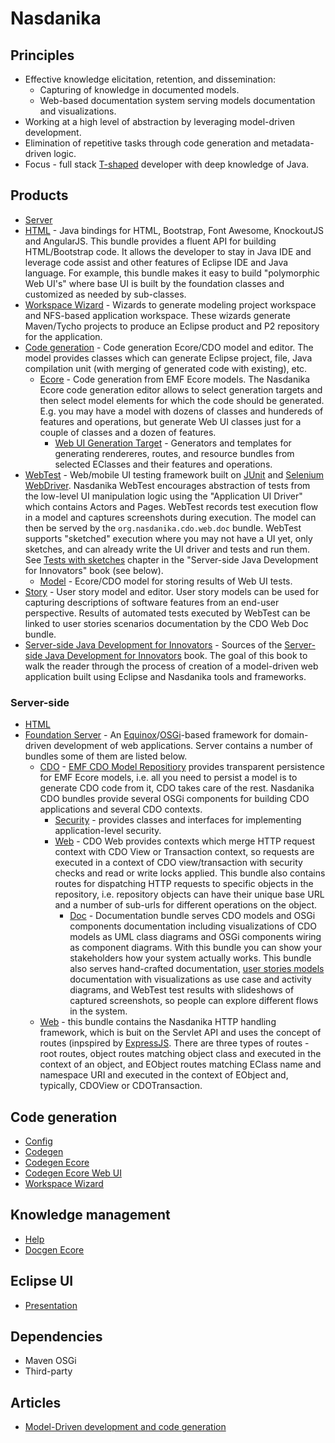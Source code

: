 # Nasdanika


## Principles

* Effective knowledge elicitation, retention, and dissemination:
    * Capturing of knowledge in documented models.
    * Web-based documentation system serving models documentation and visualizations. 
* Working at a high level of abstraction by leveraging model-driven development.
* Elimination of repetitive tasks through code generation and metadata-driven logic.
* Focus - full stack [T-shaped](https://en.wikipedia.org/wiki/T-shaped_skills) developer with deep knowledge of Java.

## Products 
* [Server](https://github.com/Nasdanika/server)
* [HTML](https://github.com/Nasdanika/html) - Java bindings for HTML, Bootstrap, Font Awesome, KnockoutJS and AngularJS. This bundle provides a fluent API for building HTML/Bootstrap code. It allows the developer to stay in Java IDE and leverage code assist and other features of Eclipse IDE and Java language. For example, this bundle makes it easy to build "polymorphic Web UI's" where base UI is built by the foundation classes and customized as needed by sub-classes. 
* [Workspace Wizard](https://github.com/Nasdanika/workspace-wizard) - Wizards to generate modeling project workspace and NFS-based application workspace. These wizards generate Maven/Tycho projects to produce an Eclipse product and P2 repository for the application.
* [Code generation](https://github.com/Nasdanika/codegen) - Code generation Ecore/CDO model and editor. The model provides classes which can generate Eclipse project, file, Java compilation unit (with merging of generated code with existing), etc.  
    * [Ecore](https://github.com/Nasdanika/codegen-ecore) - Code generation from EMF Ecore models. The Nasdanika Ecore code generation editor allows to select generation targets and then select model elements for which the code should be generated. E.g. you may have a model with dozens of classes and hundereds of features and operations, but generate Web UI classes just for a couple of classes and a dozen of features. 
        * [Web UI Generation Target](https://github.com/Nasdanika/codegen-ecore-web-ui) - Generators and templates for generating rendereres, routes,  and resource bundles from selected EClasses and their features and operations.
* [WebTest](https://github.com/Nasdanika/webtest) - Web/mobile UI testing framework built on [JUnit](http://junit.org/junit4/) and [Selenium WebDriver](http://www.seleniumhq.org/projects/webdriver/). Nasdanika WebTest encourages abstraction of tests from the low-level UI manipulation logic using the "Application UI Driver" which contains Actors and Pages. WebTest records test execution flow in a model and captures screenshots during execution. The model can then be served by the ``org.nasdanika.cdo.web.doc`` bundle. WebTest supports "sketched" execution where you may not have a UI yet, only sketches, and can already write the UI driver and tests and run them. See [Tests with sketches](https://server-side-java-development-for-innovators.books.nasdanika.org/chapter-2-automated-ui-tests/tests/sketches/) chapter in the "Server-side Java Development for Innovators" book (see below). 
    * [Model](https://github.com/Nasdanika/webtest-model) - Ecore/CDO model for storing results of Web UI tests.
* [Story](https://github.com/Nasdanika/story) - User story model and editor. User story models can be used for capturing descriptions of software features from an end-user perspective. Results of automated tests executed by WebTest can be linked to user stories scenarios documentation by the CDO Web Doc bundle. 
* [Server-side Java Development for Innovators](https://github.com/Nasdanika/server-side-java-development-for-innovators) - Sources of the [Server-side Java Development for Innovators](https://server-side-java-development-for-innovators.books.nasdanika.org/) book. The goal of this book to walk the reader through the process of creation of a model-driven web application built using Eclipse and Nasdanika tools and frameworks.
 



### Server-side

* [HTML](../html/index.html)
* [Foundation Server](../server/org.nasdanika.repository/index.html) - An [Equinox](http://www.eclipse.org/equinox/)/[OSGi](https://www.osgi.org/developer/what-is-osgi/)-based framework for domain-driven development of web applications. Server contains a number of bundles some of them are listed below.
    * [CDO](../server/org.nasdanika.cdo/index.html) - [EMF CDO Model Repositiory](https://eclipse.org/cdo/documentation/) provides transparent persistence for EMF Ecore models, i.e. all you need to persist a model is to generate CDO code from it, CDO takes care of the rest. Nasdanika CDO bundles provide several OSGi components for building CDO applications and several CDO contexts.  
        * [Security](../server/org.nasdanika.cdo.security/index.html) - provides classes and interfaces for implementing application-level security.  
        * [Web](../server/org.nasdanika.cdo.web/index.html) - CDO Web provides contexts which merge HTTP request context with CDO View or Transaction context, so requests are executed in a context of CDO view/transaction with security checks and read or write locks applied. This bundle also contains routes for dispatching HTTP requests to specific objects in the repository, i.e. repository objects can have their unique base URL and a number of sub-urls for different operations on the object.
            * [Doc](../server/org.nasdanika.cdo.web.doc/index.html) - Documentation bundle serves CDO models and OSGi components documentation including visualizations of CDO models as UML class diagrams and OSGi components wiring as component diagrams. With this bundle you can show your stakeholders how your system actually works. This bundle also serves hand-crafted documentation, [user stories models](../server/org.nasdanika.story/index.html) documentation with visualizations as use case and activity diagrams, and WebTest test results with slideshows of captured screenshots, so people can explore different flows in the system.
    * [Web](../server/org.nasdanika.web/index.html) - this bundle contains the Nasdanika HTTP handling framework, which is buit on the Servlet API and uses the concept of routes (inpspired by [ExpressJS](https://expressjs.com/). There are three types of routes - root routes, object routes matching object class and executed in the context of an object, and EObject routes matching EClass name and namespace URI and executed in the context of EObject and, typically, CDOView or CDOTransaction. 

## Code generation

* [Config](../config/index.html)
* [Codegen](../codegen/index.html)
* [Codegen Ecore](../codegen-ecore/index.html)
* [Codegen Ecore Web UI](../codegen-ecore-web-ui/index.html)
* [Workspace Wizard](../workspace-wizard/index.html)

## Knowledge management

* [Help](../help/index.html)
* [Docgen Ecore](../docgen-ecore/index.html)

## Eclipse UI

* [Presentation](../presentation/index.html)

## Dependencies

* Maven OSGi
* Third-party

## Articles

* [Model-Driven development and code generation](articles/mdd.html)
